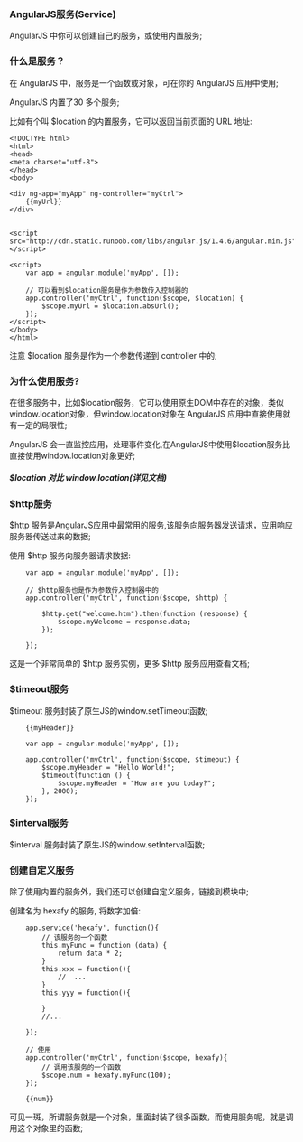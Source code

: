
### AngularJS服务(Service)

AngularJS 中你可以创建自己的服务，或使用内置服务;

### 什么是服务？

在 AngularJS 中，服务是一个函数或对象，可在你的 AngularJS 应用中使用;

AngularJS 内置了30 多个服务;

比如有个叫 $location 的内置服务，它可以返回当前页面的 URL 地址:

```
<!DOCTYPE html>
<html>
<head>
<meta charset="utf-8">
</head>
<body>

<div ng-app="myApp" ng-controller="myCtrl">
    {{myUrl}}
</div>


<script src="http://cdn.static.runoob.com/libs/angular.js/1.4.6/angular.min.js"></script>

<script>
    var app = angular.module('myApp', []);
    
    // 可以看到$location服务是作为参数传入控制器的
    app.controller('myCtrl', function($scope, $location) {
        $scope.myUrl = $location.absUrl();
    });
</script>
</body>
</html>

```
注意 $location 服务是作为一个参数传递到 controller 中的;


### 为什么使用服务?

在很多服务中，比如$location服务，它可以使用原生DOM中存在的对象，类似window.location对象，但window.location对象在 AngularJS 应用中直接使用就有一定的局限性;

AngularJS 会一直监控应用，处理事件变化,在AngularJS中使用$location服务比直接使用window.location对象更好;

##### $location 对比 window.location(详见文档)


### $http服务

$http 服务是AngularJS应用中最常用的服务,该服务向服务器发送请求，应用响应服务器传送过来的数据;

使用 $http 服务向服务器请求数据: 

```
    var app = angular.module('myApp', []);
    
    // $http服务也是作为参数传入控制器中的
    app.controller('myCtrl', function($scope, $http) {
    
        $http.get("welcome.htm").then(function (response) {
            $scope.myWelcome = response.data;
        });
        
    });

```
这是一个非常简单的 $http 服务实例，更多 $http 服务应用查看文档;


### $timeout服务

$timeout 服务封装了原生JS的window.setTimeout函数;

```
    {{myHeader}}

    var app = angular.module('myApp', []);
    
    app.controller('myCtrl', function($scope, $timeout) {
        $scope.myHeader = "Hello World!";
        $timeout(function () {
            $scope.myHeader = "How are you today?";
        }, 2000);
    });

```
### $interval服务

$interval 服务封装了原生JS的window.setInterval函数;


### 创建自定义服务

除了使用内置的服务外，我们还可以创建自定义服务，链接到模块中;

创建名为 hexafy 的服务, 将数字加倍:

```
    app.service('hexafy', function(){
        // 该服务的一个函数
        this.myFunc = function (data) {
            return data * 2;
        }
        this.xxx = function(){
            //  ...
        }
        this.yyy = function(){
            
        }
        //...
        
    });
    
    // 使用
    app.controller('myCtrl', function($scope, hexafy){
        // 调用该服务的一个函数
        $scope.num = hexafy.myFunc(100);
    });
    
    {{num}}

```

可见一斑，所谓服务就是一个对象，里面封装了很多函数，而使用服务呢，就是调用这个对象里的函数;




















